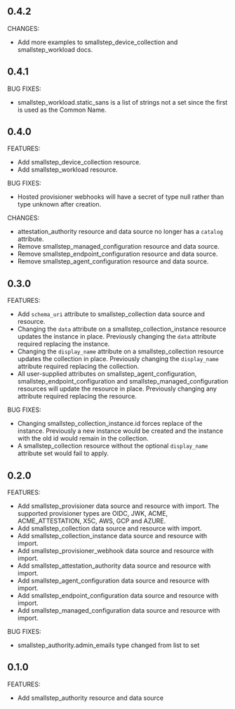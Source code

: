 ## 0.4.2

CHANGES:
* Add more examples to smallstep_device_collection and smallstep_workload docs.

## 0.4.1

BUG FIXES:
* smallstep_workload.static_sans is a list of strings not a set since the first is used as the Common Name.

## 0.4.0

FEATURES:
* Add smallstep_device_collection resource.
* Add smallstep_workload resource.

BUG FIXES:
* Hosted provisioner webhooks will have a secret of type null rather than type unknown after creation.

CHANGES:
* attestation_authority resource and data source no longer has a `catalog` attribute.
* Remove smallstep_managed_configuration resource and data source.
* Remove smallstep_endpoint_configuration resource and data source.
* Remove smallstep_agent_configuration resource and data source.

## 0.3.0

FEATURES:
* Add `schema_uri` attribute to smallstep_collection data source and resource.
* Changing the `data` attribute on a smallstep_collection_instance resource updates the instance in place. Previously changing the `data` attribute required replacing the instance.
* Changing the `display_name` attribute on a smallstep_collection resource updates the collection in place. Previously changing the `display_name` attribute required replacing the collection.
* All user-supplied attributes on smallstep_agent_configuration, smallstep_endpoint_configuration and smallstep_managed_configuration resources will update the resource in place. Previously changing any attribute required replacing the resource.

BUG FIXES:

* Changing smallstep_collection_instance.id forces replace of the instance. Previously a new instance would be created and the instance with the old id would remain in the collection.
* A smallstep_collection resource without the optional `display_name` attribute set would fail to apply.

## 0.2.0

FEATURES:

* Add smallstep_provisioner data source and resource with import. The supported provisioner types are OIDC, JWK, ACME, ACME_ATTESTATION, X5C, AWS, GCP and AZURE.
* Add smallstep_collection data source and resource with import.
* Add smallstep_collection_instance data source and resource with import.
* Add smallstep_provisioner_webhook data source and resource with import.
* Add smallstep_attestation_authority data source and resource with import.
* Add smallstep_agent_configuration data source and resource with import.
* Add smallstep_endpoint_configuration data source and resource with import.
* Add smallstep_managed_configuration data source and resource with import.

BUG FIXES:

* smallstep_authority.admin_emails type changed from list to set

## 0.1.0

FEATURES:

* Add smallstep_authority resource and data source
